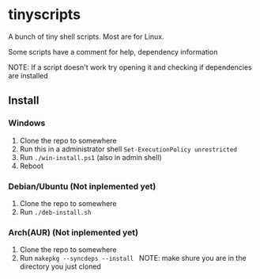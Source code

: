 # tinyscripts
A bunch of tiny shell scripts. Most are for Linux.

Some scripts have a comment for help, dependency information

NOTE: If a script doesn't work try opening it and checking if dependencies are installed

## Install
### Windows
1. Clone the repo to somewhere
2. Run this in a administrator shell ```Set-ExecutionPolicy unrestricted```
3. Run ```./win-install.ps1``` (also in admin shell)
4. Reboot

### Debian/Ubuntu (Not inplemented yet)
1. Clone the repo to somewhere
2. Run ```./deb-install.sh```

### Arch(AUR) (Not inplemented yet)
1. Clone the repo to somewhere
2. Run ```makepkg --syncdeps --install ``` NOTE: make shure you are in the directory you just cloned
